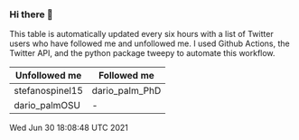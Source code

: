 ### Hi there 👋

This table is automatically updated every six hours with a list of Twitter users who have followed me and unfollowed me. I used Github Actions, the Twitter API, and the python package tweepy to automate this workflow.

| Unfollowed me |  Followed me |
| --- | --- |
|stefanospinel15|dario_palm_PhD|
|dario_palmOSU|-|
Wed Jun 30 18:08:48 UTC 2021
